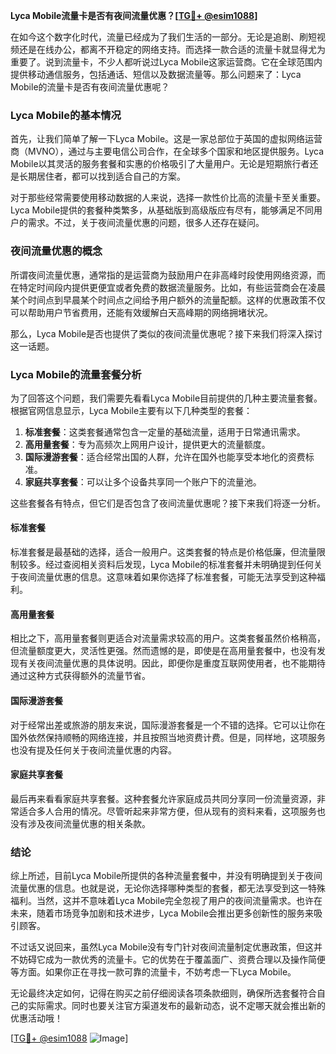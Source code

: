**Lyca Mobile流量卡是否有夜间流量优惠？[[TG💪+ @esim1088](https://t.me/s/esim1088)]**

在如今这个数字化时代，流量已经成为了我们生活的一部分。无论是追剧、刷短视频还是在线办公，都离不开稳定的网络支持。而选择一款合适的流量卡就显得尤为重要了。说到流量卡，不少人都听说过Lyca Mobile这家运营商。它在全球范围内提供移动通信服务，包括通话、短信以及数据流量等。那么问题来了：Lyca Mobile的流量卡是否有夜间流量优惠呢？

### Lyca Mobile的基本情况

首先，让我们简单了解一下Lyca Mobile。这是一家总部位于英国的虚拟网络运营商（MVNO），通过与主要电信公司合作，在全球多个国家和地区提供服务。Lyca Mobile以其灵活的服务套餐和实惠的价格吸引了大量用户。无论是短期旅行者还是长期居住者，都可以找到适合自己的方案。

对于那些经常需要使用移动数据的人来说，选择一款性价比高的流量卡至关重要。Lyca Mobile提供的套餐种类繁多，从基础版到高级版应有尽有，能够满足不同用户的需求。不过，关于夜间流量优惠的问题，很多人还存在疑问。

### 夜间流量优惠的概念

所谓夜间流量优惠，通常指的是运营商为鼓励用户在非高峰时段使用网络资源，而在特定时间段内提供更便宜或者免费的数据流量服务。比如，有些运营商会在凌晨某个时间点到早晨某个时间点之间给予用户额外的流量配额。这样的优惠政策不仅可以帮助用户节省费用，还能有效缓解白天高峰期的网络拥堵状况。

那么，Lyca Mobile是否也提供了类似的夜间流量优惠呢？接下来我们将深入探讨这一话题。

### Lyca Mobile的流量套餐分析

为了回答这个问题，我们需要先看看Lyca Mobile目前提供的几种主要流量套餐。根据官网信息显示，Lyca Mobile主要有以下几种类型的套餐：

1. **标准套餐**：这类套餐通常包含一定量的基础流量，适用于日常通讯需求。
2. **高用量套餐**：专为高频次上网用户设计，提供更大的流量额度。
3. **国际漫游套餐**：适合经常出国的人群，允许在国外也能享受本地化的资费标准。
4. **家庭共享套餐**：可以让多个设备共享同一个账户下的流量池。

这些套餐各有特点，但它们是否包含了夜间流量优惠呢？接下来我们将逐一分析。

#### 标准套餐

标准套餐是最基础的选择，适合一般用户。这类套餐的特点是价格低廉，但流量限制较多。经过查阅相关资料后发现，Lyca Mobile的标准套餐并未明确提到任何关于夜间流量优惠的信息。这意味着如果你选择了标准套餐，可能无法享受到这种福利。

#### 高用量套餐

相比之下，高用量套餐则更适合对流量需求较高的用户。这类套餐虽然价格稍高，但流量额度更大，灵活性更强。然而遗憾的是，即使是在高用量套餐中，也没有发现有关夜间流量优惠的具体说明。因此，即便你是重度互联网使用者，也不能期待通过这种方式获得额外的流量节省。

#### 国际漫游套餐

对于经常出差或旅游的朋友来说，国际漫游套餐是一个不错的选择。它可以让你在国外依然保持顺畅的网络连接，并且按照当地资费计费。但是，同样地，这项服务也没有提及任何关于夜间流量优惠的内容。

#### 家庭共享套餐

最后再来看看家庭共享套餐。这种套餐允许家庭成员共同分享同一份流量资源，非常适合多人合用的情况。尽管听起来非常方便，但从现有的资料来看，这项服务也没有涉及夜间流量优惠的相关条款。

### 结论

综上所述，目前Lyca Mobile所提供的各种流量套餐中，并没有明确提到关于夜间流量优惠的信息。也就是说，无论你选择哪种类型的套餐，都无法享受到这一特殊福利。当然，这并不意味着Lyca Mobile完全忽视了用户的夜间流量需求。也许在未来，随着市场竞争加剧和技术进步，Lyca Mobile会推出更多创新性的服务来吸引顾客。

不过话又说回来，虽然Lyca Mobile没有专门针对夜间流量制定优惠政策，但这并不妨碍它成为一款优秀的流量卡。它的优势在于覆盖面广、资费合理以及操作简便等方面。如果你正在寻找一款可靠的流量卡，不妨考虑一下Lyca Mobile。

无论最终决定如何，记得在购买之前仔细阅读各项条款细则，确保所选套餐符合自己的实际需求。同时也要关注官方渠道发布的最新动态，说不定哪天就会推出新的优惠活动哦！

[[TG💪+ @esim1088](https://t.me/s/esim1088) ![Image](https://i.postimg.cc/4NQfJmqS/Snipaste-2025-05-13-00-14-12.png)]